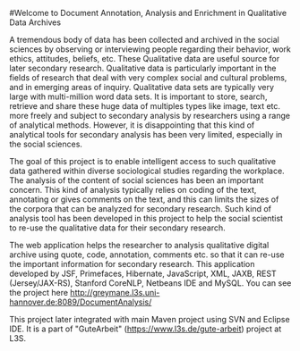 
#Welcome to Document Annotation, Analysis and Enrichment in Qualitative Data Archives 


A tremendous body of data has been collected and archived in the social sciences by observing
or interviewing people regarding their behavior, work ethics, attitudes, beliefs, etc. These
Qualitative data are useful source for later secondary research. Qualitative data is particularly
important in the fields of research that deal with very complex social and cultural problems, and
in emerging areas of inquiry. Qualitative data sets are typically very large with multi-million
word data sets. It is important to store, search, retrieve and share these huge data of multiples
types like image, text etc. more freely and subject to secondary analysis by researchers using a
range of analytical methods. However, it is disappointing that this kind of analytical tools for
secondary analysis has been very limited, especially in the social sciences.

The goal of this project is to enable intelligent access to such qualitative data gathered within
diverse sociological studies regarding the workplace. The analysis of the content of social
sciences has been an important concern. This kind of analysis typically relies on coding of the
text, annotating or gives comments on the text, and this can limits the sizes of the corpora that
can be analyzed for secondary research. Such kind of analysis tool has been developed in this
project to help the social scientist to re-use the qualitative data for their secondary research.

The web application helps the researcher to analysis qualitative digital archive using quote, code, annotation, comments etc. so that it can re-use the important information for secondary research. 
This application developed by JSF, Primefaces, Hibernate, JavaScript, XML, JAXB, REST (Jersey/JAX-RS), Stanford CoreNLP, Netbeans IDE and MySQL. You can see the project here http://greymane.l3s.uni-hannover.de:8089/DocumentAnalysis/

This project later integrated with main Maven project using SVN and Eclipse IDE.
It is a part of "GuteArbeit" (https://www.l3s.de/gute-arbeit) project at L3S. 
